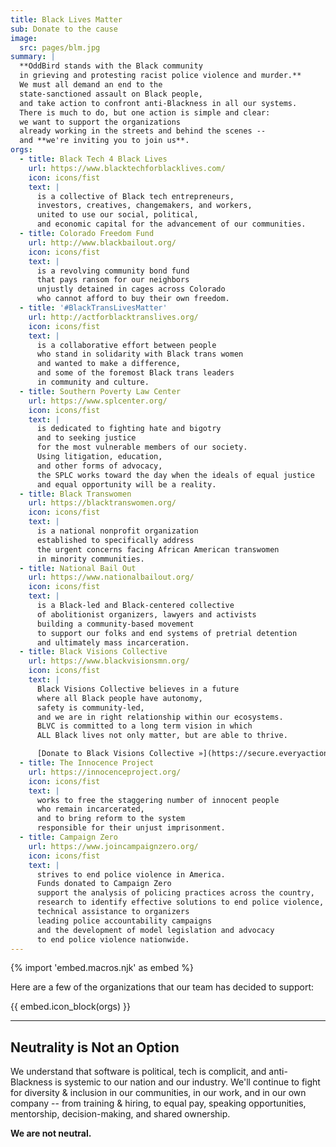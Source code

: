 ```yaml
---
title: Black Lives Matter
sub: Donate to the cause
image:
  src: pages/blm.jpg
summary: |
  **OddBird stands with the Black community
  in grieving and protesting racist police violence and murder.**
  We must all demand an end to the
  state-sanctioned assault on Black people,
  and take action to confront anti-Blackness in all our systems.
  There is much to do, but one action is simple and clear:
  we want to support the organizations
  already working in the streets and behind the scenes --
  and **we're inviting you to join us**.
orgs:
  - title: Black Tech 4 Black Lives
    url: https://www.blacktechforblacklives.com/
    icon: icons/fist
    text: |
      is a collective of Black tech entrepreneurs,
      investors, creatives, changemakers, and workers,
      united to use our social, political,
      and economic capital for the advancement of our communities.
  - title: Colorado Freedom Fund
    url: http://www.blackbailout.org/
    icon: icons/fist
    text: |
      is a revolving community bond fund
      that pays ransom for our neighbors
      unjustly detained in cages across Colorado
      who cannot afford to buy their own freedom.
  - title: '#BlackTransLivesMatter'
    url: http://actforblacktranslives.org/
    icon: icons/fist
    text: |
      is a collaborative effort between people
      who stand in solidarity with Black trans women
      and wanted to make a difference,
      and some of the foremost Black trans leaders
      in community and culture.
  - title: Southern Poverty Law Center
    url: https://www.splcenter.org/
    icon: icons/fist
    text: |
      is dedicated to fighting hate and bigotry
      and to seeking justice
      for the most vulnerable members of our society.
      Using litigation, education,
      and other forms of advocacy,
      the SPLC works toward the day when the ideals of equal justice
      and equal opportunity will be a reality.
  - title: Black Transwomen
    url: https://blacktranswomen.org/
    icon: icons/fist
    text: |
      is a national nonprofit organization
      established to specifically address
      the urgent concerns facing African American transwomen
      in minority communities.
  - title: National Bail Out
    url: https://www.nationalbailout.org/
    icon: icons/fist
    text: |
      is a Black-led and Black-centered collective
      of abolitionist organizers, lawyers and activists
      building a community-based movement
      to support our folks and end systems of pretrial detention
      and ultimately mass incarceration.
  - title: Black Visions Collective
    url: https://www.blackvisionsmn.org/
    icon: icons/fist
    text: |
      Black Visions Collective believes in a future
      where all Black people have autonomy,
      safety is community-led,
      and we are in right relationship within our ecosystems.
      BLVC is committed to a long term vision in which
      ALL Black lives not only matter, but are able to thrive.

      [Donate to Black Visions Collective »](https://secure.everyaction.com/4omQDAR0oUiUagTu0EG-Ig2)
  - title: The Innocence Project
    url: https://innocenceproject.org/
    icon: icons/fist
    text: |
      works to free the staggering number of innocent people
      who remain incarcerated,
      and to bring reform to the system
      responsible for their unjust imprisonment.
  - title: Campaign Zero
    url: https://www.joincampaignzero.org/
    icon: icons/fist
    text: |
      strives to end police violence in America.
      Funds donated to Campaign Zero
      support the analysis of policing practices across the country,
      research to identify effective solutions to end police violence,
      technical assistance to organizers
      leading police accountability campaigns
      and the development of model legislation and advocacy
      to end police violence nationwide.
---
```


{% import 'embed.macros.njk' as embed %}

Here are a few of the organizations
that our team has decided to support:

{{ embed.icon_block(orgs) }}

---

## Neutrality is Not an Option

We understand that software is political, tech is complicit, and
anti-Blackness is systemic to our nation and our industry. We'll
continue to fight for diversity & inclusion in our communities, in our
work, and in our own company -- from training & hiring, to equal pay,
speaking opportunities, mentorship, decision-making, and shared
ownership.

**We are not neutral.**

[twitter]: https://twitter.com/oddbird
[email]: mailto:birds@oddbird.net
